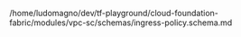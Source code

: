 /home/ludomagno/dev/tf-playground/cloud-foundation-fabric/modules/vpc-sc/schemas/ingress-policy.schema.md
